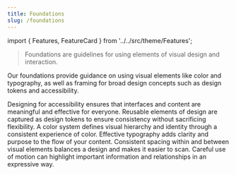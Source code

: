 ```yaml
---
title: Foundations
slug: /foundations
---
```


import { Features, FeatureCard } from '../../src/theme/Features';

> Foundations are guidelines for using elements of visual design and interaction.

Our foundations provide guidance on using visual elements like color and typography, as well as framing for broad design concepts such as design tokens and accessibility.

<Features basePath="/docs/foundations/" columns={2}>
	<FeatureCard title='Accessibility' icon='star' slug='accessibility'>
		Designing for accessibility ensures that interfaces and content are meaningful and effective for everyone.
	</FeatureCard>
	<FeatureCard title='Design Tokens' icon='star' slug='design-tokens'>
		Reusable elements of design are captured as design tokens to ensure consistency without sacrificing flexibility.
	</FeatureCard>
	<FeatureCard title='Color' icon='star' slug='color'>
		A color system defines visual hierarchy and identity through a consistent experience of color.
	</FeatureCard>
	<FeatureCard title='Typography' icon='star' slug='typography'>
		Effective typography adds clarity and purpose to the flow of your content.
	</FeatureCard>
	<FeatureCard title='Spacing' icon='star' slug='spacing'>
		Consistent spacing within and between visual elements balances a design and makes it easier to scan.
	</FeatureCard>
	<FeatureCard title='Motion' icon='star' slug='motion'>
		Careful use of motion can highlight important information and relationships in an expressive way.
	</FeatureCard>
</Features>
